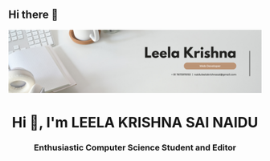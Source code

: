 ## Hi there 👋

![logo](https://github.com/LeelaKrishnaSai24/LeelaKrishnaSai24/blob/main/Cover%20Picture.png)
<h1 align="center">Hi 👋, I'm LEELA KRISHNA SAI NAIDU</h1>
<h3 align="center">Enthusiastic Computer Science Student and Editor</h3>


